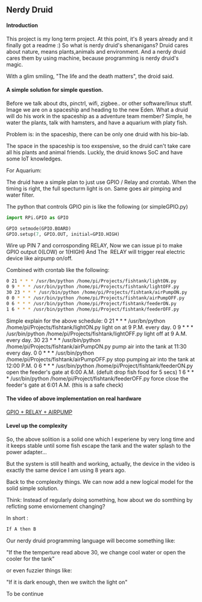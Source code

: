 ## Nerdy Druid



#### Introduction

This project is my long term project. 
At this point, it's 8 years already and it finally got a readme :)
So what is nerdy druid's shenanigans?
Druid cares about nature, means plants,animals and environment.
And a nerdy druid cares them by using machine,
because programming is nerdy druid's magic.

With a glim smiling, "The life and the death matters", the droid said.

#### A simple solution for simple question.

Before we talk about dts, pinctrl, wifi, zigbee.. or other software/linux stuff.
Image we are on a spaceship and heading to the new Eden.
What a druid will do his work in the spaceship as a adventure team member?
Simple, he water the plants, talk with hamsters, and have a aquarium with platy fish.

Problem is: in the spaceship, there can be only one druid with his bio-lab.

The space in the spaceship is too exspensive, so the druid can't take care all his plants and animal friends.  Luckly, the druid knows SoC and have some IoT knowledges.

For Aquarium:

The druid have a simple plan to just use GPIO / Relay and crontab.
When the timing is right, the full specturm light is on.
Same goes air pimping and water filter.

The python that controls GPIO pin is like the following (or simpleGPIO.py)

```python
import RPi.GPIO as GPIO

GPIO setmode(GPIO.BOARD)
GPIO.setup(7, GPIO.OUT, initial=GPIO.HIGH)
```

Wire up PIN 7 and corrosponding RELAY, 
Now we can issue pi to make GPIO output 0(LOW) or 1(HIGH)
And The  RELAY will trigger real electric device like airpump on/off.

Combined with crontab like the following:

```bash
0 21 * * * /usr/bn/python /home/pi/Projects/fishtank/lightON.py
0 9 * * * /usr/bin/python /home/pi/Projects/fishtank/lightOFF.py
30 23 * * * /usr/bin/python /home/pi/Projects/fishtank/airPumpON.py
0 0 * * * /usr/bin/python /home/pi/Projects/fishtank/airPumpOFF.py
0 6 * * * /usr/bin/python /home/pi/Project/fishtank/feederON.py
1 6 * * * /usr/bin/python /home/pi/Project/fishtank/feederOFF.py
```

Simple explain for the above schedule:
0 21 * * * /usr/bn/python /home/pi/Projects/fishtank/lightON.py
light on at 9 P.M. every day.
0 9 * * * /usr/bin/python /home/pi/Projects/fishtank/lightOFF.py
light off at 9 A.M. every day.
30 23 * * * /usr/bin/python /home/pi/Projects/fishtank/airPumpON.py
pump air into the tank at 11:30 every day.
0 0 * * * /usr/bin/python /home/pi/Projects/fishtank/airPumpOFF.py
stop pumping air into the tank at 12:00 P.M.
0 6 * * * /usr/bin/python /home/pi/Project/fishtank/feederON.py
open the feeder's gate at 6:00 A.M. (defult drop fish food for 5 secs)
1 6 * * * /usr/bin/python /home/pi/Project/fishtank/feederOFF.py
force close the feeder's gate at 6:01 A.M. (this is a safe check)

#### The video of above implementation on real hardware

[GPIO + RELAY + AIRPUMP](https://www.youtube.com/watch?v=_0tbMlIjp9Q)

#### Level up the complexity

So, the above solition is a solid one which I experiene by very long time and it keeps stable until some fish escape the tank and the water splash to the power adapter...


But the system is still health and working, actually, the device in the video is exactly the same device I am using 8 years ago.

Back to the complexity things.
We can now add a new logical model for the solid simple solution.

Think: Instead of regularly doing something, how about we do somthing by reflcting some enviornement changing?

In short :

```bash
If A then B
```

Our nerdy druid programming language will become something like:

"If the the temperture read above 30, we change cool water or open the cooler for the tank"

or even fuzzier things like:

"If it is dark enough, then we switch the light on"

To be continue 


